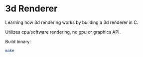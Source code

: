 # 3d Renderer

Learning how 3d rendering works by building a 3d renderer in C. 

Utilizes cpu/software rendering, no gpu or graphics API. 

Build binary:

```bash
make
```
